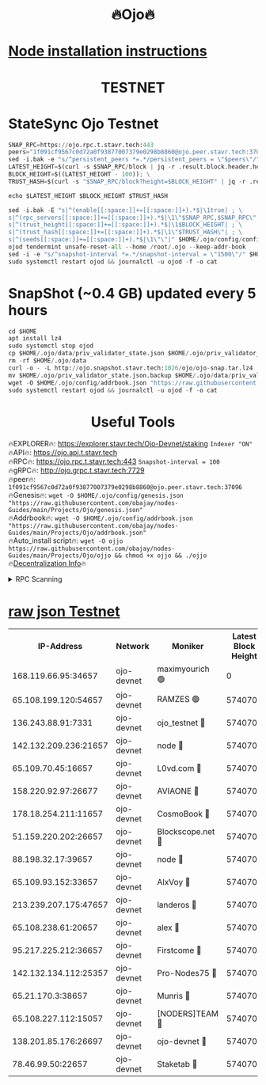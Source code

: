 <h1 align="center"> 🔥Ojo🔥</h1>

[Node installation instructions](https://github.com/obajay/nodes-Guides/tree/main/Projects/Ojo)
=

<h1 align="center"> TESTNET</h1>

# StateSync Ojo Testnet
```python
SNAP_RPC=https://ojo.rpc.t.stavr.tech:443
peers="1f091cf9567c0d72a0f93877007379e0298b8860@ojo.peer.stavr.tech:37096"
sed -i.bak -e "s/^persistent_peers *=.*/persistent_peers = \"$peers\"/" $HOME/.ojo/config/config.toml
LATEST_HEIGHT=$(curl -s $SNAP_RPC/block | jq -r .result.block.header.height); \
BLOCK_HEIGHT=$((LATEST_HEIGHT - 100)); \
TRUST_HASH=$(curl -s "$SNAP_RPC/block?height=$BLOCK_HEIGHT" | jq -r .result.block_id.hash)

echo $LATEST_HEIGHT $BLOCK_HEIGHT $TRUST_HASH

sed -i.bak -E "s|^(enable[[:space:]]+=[[:space:]]+).*$|\1true| ; \
s|^(rpc_servers[[:space:]]+=[[:space:]]+).*$|\1\"$SNAP_RPC,$SNAP_RPC\"| ; \
s|^(trust_height[[:space:]]+=[[:space:]]+).*$|\1$BLOCK_HEIGHT| ; \
s|^(trust_hash[[:space:]]+=[[:space:]]+).*$|\1\"$TRUST_HASH\"| ; \
s|^(seeds[[:space:]]+=[[:space:]]+).*$|\1\"\"|" $HOME/.ojo/config/config.toml
ojod tendermint unsafe-reset-all --home /root/.ojo --keep-addr-book
sed -i -e "s/^snapshot-interval *=.*/snapshot-interval = \"1500\"/" $HOME/.ojo/config/app.toml
sudo systemctl restart ojod && journalctl -u ojod -f -o cat
```
# SnapShot (~0.4 GB) updated every 5 hours
```python
cd $HOME
apt install lz4
sudo systemctl stop ojod
cp $HOME/.ojo/data/priv_validator_state.json $HOME/.ojo/priv_validator_state.json.backup
rm -rf $HOME/.ojo/data
curl -o - -L http://ojo.snapshot.stavr.tech:1026/ojo/ojo-snap.tar.lz4 | lz4 -c -d - | tar -x -C $HOME/.ojo --strip-components 2
mv $HOME/.ojo/priv_validator_state.json.backup $HOME/.ojo/data/priv_validator_state.json
wget -O $HOME/.ojo/config/addrbook.json "https://raw.githubusercontent.com/obajay/nodes-Guides/main/Projects/Ojo/addrbook.json"
sudo systemctl restart ojod && journalctl -u ojod -f -o cat
```
 <h1 align="center"> Useful Tools</h1>

🔥EXPLORER🔥:        https://explorer.stavr.tech/Ojo-Devnet/staking        `Indexer "ON"` \
🔥API🔥:                     https://ojo.api.t.stavr.tech \
🔥RPC🔥:                    https://ojo.rpc.t.stavr.tech:443              `Snapshot-interval = 100` \
🔥gRPC🔥:                  http://ojo.grpc.t.stavr.tech:7729 \
🔥peer🔥:                   `1f091cf9567c0d72a0f93877007379e0298b8860@ojo.peer.stavr.tech:37096` \
🔥Genesis🔥:    ```wget -O $HOME/.ojo/config/genesis.json "https://raw.githubusercontent.com/obajay/nodes-Guides/main/Projects/Ojo/genesis.json"``` \
🔥Addrbook🔥:    ```wget -O $HOME/.ojo/config/addrbook.json "https://raw.githubusercontent.com/obajay/nodes-Guides/main/Projects/Ojo/addrbook.json"``` \
🔥Auto_install script🔥: ```wget -O ojjo https://raw.githubusercontent.com/obajay/nodes-Guides/main/Projects/Ojo/ojjo && chmod +x ojjo && ./ojjo``` \
🔥[Decentralization Info](https://github.com/obajay/StateSync-snapshots/tree/main/Projects/Ojo/Decentralization)🔥



<details>
<summary>RPC Scanning</summary>

<h2 align="center"> We scan nodes in real time every 4 hours. And we provide the final result of RPC endpoints.
We cannot influence the operation of these nodes in any way. </h2>


```python
If Voting Power is higher than 0 --> then the Node is a validator of the network and may be subject to attack and be a potential threat to the chain.
```
```python
We marked such validators with a red symbol
```

</details>

[raw json Testnet](https://rpc-check.ojot.stavr.tech/ojot/rpc-ojot-result.json)
=


<table><tr><th>IP-Address</th><th>Network</th><th>Moniker</th><th>Latest Block Height</th><th>Earliest Block Height</th><th>Catching Up</th><th>Tx Index</th><th>Voting Power</th><th>Scan Time</th></tr><tr><td>168.119.66.95:34657</td><td>ojo-devnet</td><td>maximyourich 🟢</td><td>0</td><td>0</td><td>False</td><td>on</td><td>0</td><td>2024-03-05T14:19:29.993430020UTC</td></tr><tr><td>65.108.199.120:54657</td><td>ojo-devnet</td><td>RAMZES 🟢</td><td>5740703</td><td>306156</td><td>False</td><td>on</td><td>0</td><td>2024-03-05T14:19:29.732511013UTC</td></tr><tr><td>136.243.88.91:7331</td><td>ojo-devnet</td><td>ojo_testnet 🔴</td><td>5740705</td><td>308845</td><td>False</td><td>on</td><td>1000</td><td>2024-03-05T14:19:37.488192271UTC</td></tr><tr><td>142.132.209.236:21657</td><td>ojo-devnet</td><td>node 🔴</td><td>5740707</td><td>350001</td><td>False</td><td>on</td><td>1999</td><td>2024-03-05T14:19:48.750256440UTC</td></tr><tr><td>65.109.70.45:16657</td><td>ojo-devnet</td><td>L0vd.com 🔴</td><td>5740708</td><td>695918</td><td>False</td><td>off</td><td>998</td><td>2024-03-05T14:19:56.533807440UTC</td></tr><tr><td>158.220.92.97:26677</td><td>ojo-devnet</td><td>AVIAONE 🔴</td><td>5740706</td><td>2754001</td><td>False</td><td>on</td><td>19926</td><td>2024-03-05T14:19:45.985734078UTC</td></tr><tr><td>178.18.254.211:11657</td><td>ojo-devnet</td><td>CosmoBook 🔴</td><td>5740707</td><td>4392001</td><td>False</td><td>off</td><td>1047</td><td>2024-03-05T14:19:51.111927605UTC</td></tr><tr><td>51.159.220.202:26657</td><td>ojo-devnet</td><td>Blockscope.net 🔴</td><td>5740703</td><td>4425001</td><td>False</td><td>on</td><td>2025</td><td>2024-03-05T14:19:29.144120267UTC</td></tr><tr><td>88.198.32.17:39657</td><td>ojo-devnet</td><td>node 🔴</td><td>5740707</td><td>4710001</td><td>False</td><td>on</td><td>103213</td><td>2024-03-05T14:19:53.377214139UTC</td></tr><tr><td>65.109.93.152:33657</td><td>ojo-devnet</td><td>AlxVoy 🔴</td><td>5740707</td><td>4943001</td><td>False</td><td>on</td><td>4491415</td><td>2024-03-05T14:19:48.545429776UTC</td></tr><tr><td>213.239.207.175:47657</td><td>ojo-devnet</td><td>landeros 🔴</td><td>5740706</td><td>4967924</td><td>False</td><td>off</td><td>11083</td><td>2024-03-05T14:19:46.201360952UTC</td></tr><tr><td>65.108.238.61:20657</td><td>ojo-devnet</td><td>alex 🔴</td><td>5740703</td><td>5131001</td><td>False</td><td>on</td><td>11359</td><td>2024-03-05T14:19:29.444820549UTC</td></tr><tr><td>95.217.225.212:36657</td><td>ojo-devnet</td><td>Firstcome 🔴</td><td>5740704</td><td>5251946</td><td>False</td><td>on</td><td>13566</td><td>2024-03-05T14:19:35.232472008UTC</td></tr><tr><td>142.132.134.112:25357</td><td>ojo-devnet</td><td>Pro-Nodes75 🔴</td><td>5740704</td><td>5640704</td><td>False</td><td>on</td><td>24651</td><td>2024-03-05T14:19:32.558899510UTC</td></tr><tr><td>65.21.170.3:38657</td><td>ojo-devnet</td><td>Munris 🔴</td><td>5740704</td><td>5640704</td><td>False</td><td>off</td><td>20123</td><td>2024-03-05T14:19:34.929614883UTC</td></tr><tr><td>65.108.227.112:15057</td><td>ojo-devnet</td><td>[NODERS]TEAM 🔴</td><td>5740708</td><td>5640708</td><td>False</td><td>off</td><td>9999</td><td>2024-03-05T14:19:55.946306160UTC</td></tr><tr><td>138.201.85.176:26697</td><td>ojo-devnet</td><td>ojo-devnet 🔴</td><td>5740708</td><td>5640708</td><td>False</td><td>on</td><td>1000024000</td><td>2024-03-05T14:19:56.209512489UTC</td></tr><tr><td>78.46.99.50:22657</td><td>ojo-devnet</td><td>Staketab 🔴</td><td>5740708</td><td>5668501</td><td>False</td><td>on</td><td>1276</td><td>2024-03-05T14:19:56.766190273UTC</td></tr></table>
